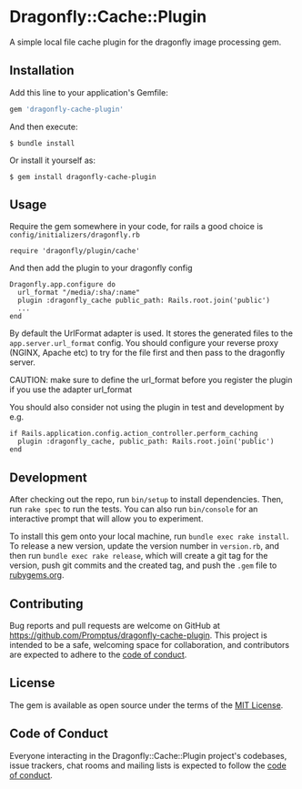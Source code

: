 # Dragonfly::Cache::Plugin

A simple local file cache plugin for the dragonfly image processing gem.

## Installation

Add this line to your application's Gemfile:

```ruby
gem 'dragonfly-cache-plugin'
```

And then execute:

    $ bundle install

Or install it yourself as:

    $ gem install dragonfly-cache-plugin

## Usage

Require the gem somewhere in your code, for rails a good choice is `config/initializers/dragonfly.rb`

    require 'dragonfly/plugin/cache'

And then add the plugin to your dragonfly config

    Dragonfly.app.configure do
      url_format "/media/:sha/:name"
      plugin :dragonfly_cache public_path: Rails.root.join('public')
      ...
    end

By default the UrlFormat adapter is used. It stores the generated files to the `app.server.url_format` config. You should configure your reverse proxy (NGINX, Apache etc) to try for the file first and then pass to the dragonfly server.

CAUTION: make sure to define the url_format before you register the plugin if you use the adapter url_format

You should also consider not using the plugin in test and development by e.g.

    if Rails.application.config.action_controller.perform_caching
      plugin :dragonfly_cache, public_path: Rails.root.join('public')
    end
    
## Development

After checking out the repo, run `bin/setup` to install dependencies. Then, run `rake spec` to run the tests. You can also run `bin/console` for an interactive prompt that will allow you to experiment.

To install this gem onto your local machine, run `bundle exec rake install`. To release a new version, update the version number in `version.rb`, and then run `bundle exec rake release`, which will create a git tag for the version, push git commits and the created tag, and push the `.gem` file to [rubygems.org](https://rubygems.org).

## Contributing

Bug reports and pull requests are welcome on GitHub at https://github.com/Promptus/dragonfly-cache-plugin. This project is intended to be a safe, welcoming space for collaboration, and contributors are expected to adhere to the [code of conduct](https://github.com/Promptus/dragonfly-cache-plugin/blob/main/CODE_OF_CONDUCT.md).

## License

The gem is available as open source under the terms of the [MIT License](https://opensource.org/licenses/MIT).

## Code of Conduct

Everyone interacting in the Dragonfly::Cache::Plugin project's codebases, issue trackers, chat rooms and mailing lists is expected to follow the [code of conduct](https://github.com/Promptus/dragonfly-cache-plugin/blob/main/CODE_OF_CONDUCT.md).
